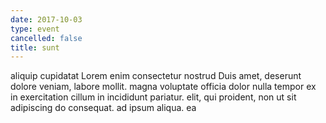```yaml
---
date: 2017-10-03
type: event
cancelled: false
title: sunt
---
```

aliquip cupidatat Lorem enim consectetur nostrud Duis amet, deserunt dolore veniam, labore mollit. magna voluptate officia dolor nulla tempor ex in exercitation cillum in incididunt pariatur. elit, qui proident, non ut sit adipiscing do consequat. ad ipsum aliqua. ea
